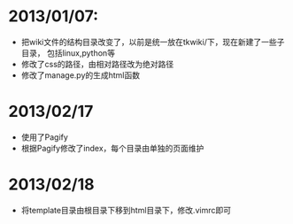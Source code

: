 # 2013/01/07:
* 把wiki文件的结构目录改变了，以前是统一放在tkwiki/下，现在新建了一些子目录，
包括linux,python等
* 修改了css的路径，由相对路径改为绝对路径
* 修改了manage.py的生成html函数

# 2013/02/17
* 使用了Pagify
* 根据Pagify修改了index，每个目录由单独的页面维护

# 2013/02/18
* 将template目录由根目录下移到html目录下，修改.vimrc即可
